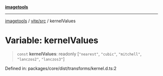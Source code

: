 [**imagetools**](../../../README.md)

***

[imagetools](../../../modules.md) / [vite/src](../README.md) / kernelValues

# Variable: kernelValues

> `const` **kernelValues**: readonly \[`"nearest"`, `"cubic"`, `"mitchell"`, `"lanczos2"`, `"lanczos3"`\]

Defined in: packages/core/dist/transforms/kernel.d.ts:2
